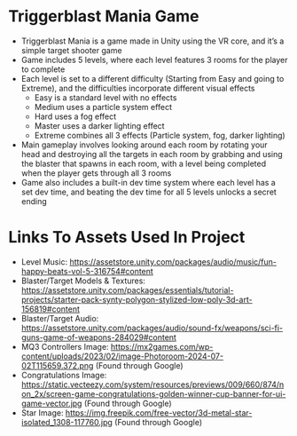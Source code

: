 # Triggerblast Mania Game

- Triggerblast Mania is a game made in Unity using the VR core, and it’s a simple target shooter game
- Game includes 5 levels, where each level features 3 rooms for the player to complete
- Each level is set to a different difficulty (Starting from Easy and going to Extreme), and the difficulties incorporate different visual effects
   - Easy is a standard level with no effects
   - Medium uses a particle system effect
   - Hard uses a fog effect
   - Master uses a darker lighting effect
   - Extreme combines all 3 effects (Particle system, fog, darker lighting)
- Main gameplay involves looking around each room by rotating your head and destroying all the targets in each room by grabbing and using the blaster that spawns in each room, with a level being completed when the player gets through all 3 rooms
- Game also includes a built-in dev time system where each level has a set dev time, and beating the dev time for all 5 levels unlocks a secret ending

# Links To Assets Used In Project

- Level Music: https://assetstore.unity.com/packages/audio/music/fun-happy-beats-vol-5-316754#content
- Blaster/Target Models & Textures: https://assetstore.unity.com/packages/essentials/tutorial-projects/starter-pack-synty-polygon-stylized-low-poly-3d-art-156819#content
- Blaster/Target Audio: https://assetstore.unity.com/packages/audio/sound-fx/weapons/sci-fi-guns-game-of-weapons-284029#content
- MQ3 Controllers Image: https://mx2games.com/wp-content/uploads/2023/02/image-Photoroom-2024-07-02T115659.372.png (Found through Google)
- Congratulations Image: https://static.vecteezy.com/system/resources/previews/009/660/874/non_2x/screen-game-congratulations-golden-winner-cup-banner-for-ui-game-vector.jpg (Found through Google)
- Star Image: https://img.freepik.com/free-vector/3d-metal-star-isolated_1308-117760.jpg (Found through Google)